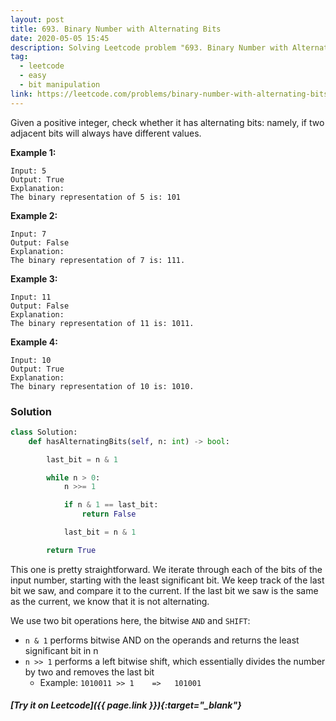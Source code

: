 ```yaml
---
layout: post
title: 693. Binary Number with Alternating Bits
date: 2020-05-05 15:45
description: Solving Leetcode problem "693. Binary Number with Alternating Bits"
tag:
  - leetcode
  - easy
  - bit manipulation
link: https://leetcode.com/problems/binary-number-with-alternating-bits/
---
```


Given a positive integer, check whether it has alternating bits: namely, if two adjacent bits will always have different values.

**Example 1:**

```
Input: 5
Output: True
Explanation:
The binary representation of 5 is: 101
```



**Example 2:**

```
Input: 7
Output: False
Explanation:
The binary representation of 7 is: 111.
```



**Example 3:**

```
Input: 11
Output: False
Explanation:
The binary representation of 11 is: 1011.
```



**Example 4:**

```
Input: 10
Output: True
Explanation:
The binary representation of 10 is: 1010.
```



### Solution

```python
class Solution:
    def hasAlternatingBits(self, n: int) -> bool:

        last_bit = n & 1

        while n > 0:
            n >>= 1

            if n & 1 == last_bit:
                return False

            last_bit = n & 1

        return True
```



This one is pretty straightforward. We iterate through each of the bits of the input number, starting with the least significant bit. We keep track of the last bit we saw, and compare it to the current. If the last bit we saw is the same as the current, we know that it is not alternating.

We use two bit operations here, the bitwise ```AND``` and ```SHIFT```:

- ```n & 1``` performs bitwise AND on the operands and returns the least significant bit in n
- ```n >> 1``` performs a left bitwise shift, which essentially divides the number by two and removes the last bit
  - Example: ```1010011 >> 1    =>   101001```



##### [Try it on Leetcode]({{ page.link }}){:target="_blank"}
